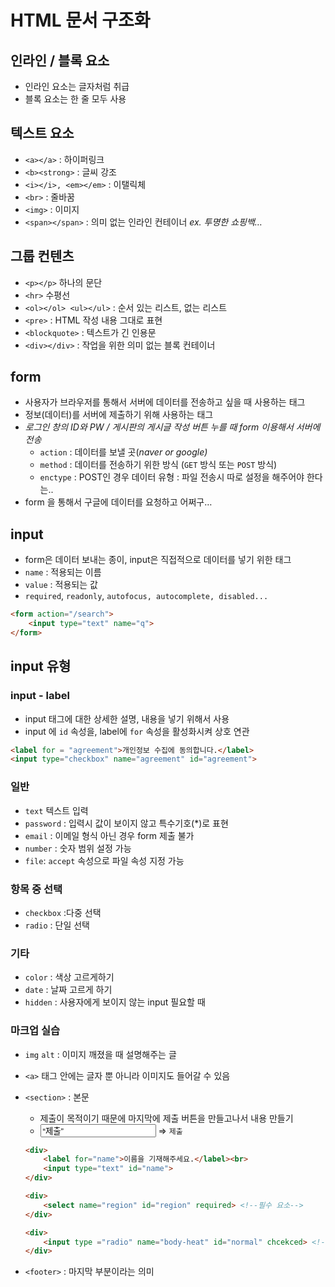 # HTML 문서 구조화

## 인라인 / 블록 요소

- 인라인 요소는 글자처럼 취급
- 블록 요소는 한 줄 모두 사용

## 텍스트 요소

- `<a></a>` : 하이퍼링크
- `<b><strong>` : 글씨 강조
- `<i></i>, <em></em>` : 이탤릭체
- `<br>` : 줄바꿈
- `<img>` : 이미지
- `<span></span>` : 의미 없는 인라인 컨테이너 *ex. 투명한 쇼핑백…*

## 그룹 컨텐츠

- `<p></p>` 하나의 문단
- `<hr>` 수평선
- `<ol></ol> <ul></ul>` : 순서 있는 리스트, 없는 리스트
- `<pre>` : HTML 작성 내용 그대로 표현
- `<blockquote>` : 텍스트가 긴 인용문
- `<div></div>` : 작업을 위한 의미 없는 블록 컨테이너

## form

- 사용자가 브라우저를 통해서 서버에 데이터를 전송하고 싶을 때 사용하는 태그
- 정보(데이터)를 서버에 제출하기 위해 사용하는 태그
- *로그인 창의 ID와 PW / 게시판의 게시글 작성 버튼 누를 때 form 이용해서 서버에 전송*
    - `action` : 데이터를 보낼 곳(*naver or google)*
    - `method` : 데이터를 전송하기 위한 방식 (`GET` 방식 또는 `POST` 방식)
    - `enctype` : POST인 경우 데이터 유형 : 파일 전송시 따로 설정을 해주어야 한다는..
- form 을 통해서 구글에 데이터를 요청하고 어쩌구…

## input

- form은 데이터 보내는 종이, input은 직접적으로 데이터를 넣기 위한 태그
- `name` : 적용되는 이름
- `value` : 적용되는 값
- `required`, `readonly`, `autofocus, autocomplete, disabled...`

```html
<form action="/search">
	<input type="text" name="q">
</form>
```

## input 유형

### input - label

- input 태그에 대한 상세한 설명, 내용을 넣기 위해서 사용
- input 에 `id` 속성을, label에 `for` 속성을 활성화시켜 상호 연관

```html
<label for = "agreement">개인정보 수집에 동의합니다.</label>
<input type="checkbox" name="agreement" id="agreement"> 
```

### 일반

- `text` 텍스트 입력
- `password` : 입력시 값이 보이지 않고 특수기호(*)로 표현
- `email` : 이메일 형식 아닌 경우 form 제출 불가
- `number` : 숫자 범위 설정 가능
- `file`: `accept` 속성으로 파일 속성 지정 가능

### 항목 중 선택

- `checkbox` :다중 선택
- `radio` : 단일 선택

### 기타

- `color` : 색상 고르게하기
- `date` : 날짜 고르게 하기
- `hidden` : 사용자에게 보이지 않는 input 필요할 때

### 마크업 실습

- `img` `alt` : 이미지 깨졌을 때 설명해주는 글
- `<a>` 태그 안에는 글자 뿐 아니라 이미지도 들어갈 수 있음
- `<section>` : 본문
    - 제출이 목적이기 때문에 마지막에 제출 버튼을 만들고나서 내용 만들기
    - <input type = “submit” value = “제출”> ⇒ `제출`
    
    ```html
    <div>
    	<label for="name">이름을 기재해주세요.</label><br>
    	<input type="text" id="name">
    </div>
    
    <div>
    	<select name="region" id="region" required> <!--필수 요소-->
    </div>
    
    <div>
    	<input type ="radio" name="body-heat" id="normal" chcekced> <!--기본 선택-->
    </div>
    ```
    
- `<footer>` : 마지막 부분이라는 의미